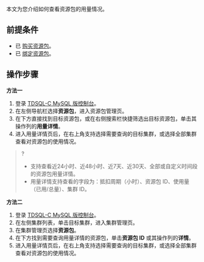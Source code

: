 ﻿本文为您介绍如何查看资源包的用量情况。
## 前提条件
- 已 [购买资源包]()。
- 已 [绑定资源包]()。

## 操作步骤
**方法一**
1. 登录 [TDSQL-C MySQL 版控制台](https://console.cloud.tencent.com/cynosdb/mysql#/)。
2. 在左侧导航栏选择**资源包**，进入资源包管理页。
3. 在下方直接找到目标资源包，或在右侧搜索栏快捷筛选出目标资源包，单击其操作列的**用量详情**。
4. 进入用量详情页后，在右上角支持选择需要查询的目标集群，或选择全部集群查看对资源包的使用情况。
>?
>- 支持查看近24小时、近48小时、近7天、近30天、全部或自定义时间段的资源包用量详情。
>- 用量详情支持查看的字段为：抵扣周期（小时）、资源包 ID、使用量（已用/总量）、集群 ID。

**方法二**
1. 登录 [TDSQL-C MySQL 版控制台](https://console.cloud.tencent.com/cynosdb/mysql#/)。
2. 在左侧集群列表，单击目标集群，进入集群管理页。
3. 在集群管理页选择**资源包**。
4. 在下方找到需要查询用量详情的资源包，单击**资源包 ID** 或其操作列的**详情**。
5. 进入用量详情页后，在右上角支持选择需要查询的目标集群，或选择全部集群查看对资源包的使用情况。


